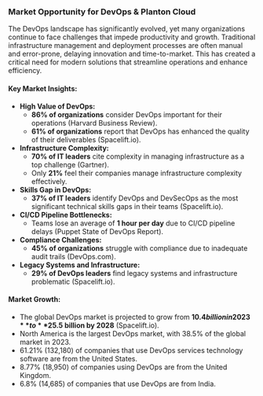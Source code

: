 ### Market Opportunity for DevOps & Planton Cloud

The DevOps landscape has significantly evolved, yet many organizations continue to face challenges that impede productivity and growth. Traditional infrastructure management and deployment processes are often manual and error-prone, delaying innovation and time-to-market. This has created a critical need for modern solutions that streamline operations and enhance efficiency.

#### Key Market Insights:

- **High Value of DevOps:**
    - **86% of organizations** consider DevOps important for their operations (Harvard Business Review).
    - **61% of organizations** report that DevOps has enhanced the quality of their deliverables (Spacelift.io).
- **Infrastructure Complexity:**
    - **70% of IT leaders** cite complexity in managing infrastructure as a top challenge (Gartner).
    - Only **21%** feel their companies manage infrastructure complexity effectively.
- **Skills Gap in DevOps:**
    - **37% of IT leaders** identify DevOps and DevSecOps as the most significant technical skills gaps in their teams (Spacelift.io).
- **CI/CD Pipeline Bottlenecks:**
    - Teams lose an average of **1 hour per day** due to CI/CD pipeline delays (Puppet State of DevOps Report).
- **Compliance Challenges:**
    - **45% of organizations** struggle with compliance due to inadequate audit trails (DevOps.com).
- **Legacy Systems and Infrastructure:**
    - **29% of DevOps leaders** find legacy systems and infrastructure problematic (Spacelift.io).

#### Market Growth:

- The global DevOps market is projected to grow from **$10.4 billion in 2023** to **$25.5 billion by 2028** (Spacelift.io).
- North America is the largest DevOps market, with 38.5% of the global market in 2023.
- 61.21% (132,180) of companies that use DevOps services technology software are from the United States.
- 8.77% (18,950) of companies using DevOps are from the United Kingdom.
- 6.8% (14,685) of companies that use DevOps are from India.
